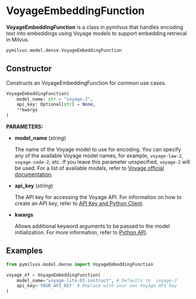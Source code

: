 # VoyageEmbeddingFunction

**VoyageEmbeddingFunction** is a class in pymilvus that handles encoding text into embeddings using Voyage models to support embedding retrieval in Milvus.

```python
pymilvus.model.dense.VoyageEmbeddingFunction
```

## Constructor

Constructs an VoyageEmbeddingFunction for common use cases.

```python
VoyageEmbeddingFunction(
    model_name: str = "voyage-2",
    api_key: Optional[str] = None,
    **kwargs
)
```

**PARAMETERS:**

- **model_name** (*string*)

    The name of the Voyage model to use for encoding. You can specify any of the available Voyage model names, for example, `voyage-law-2`, `voyage-code-2`, etc. If you leave this parameter unspecified, `voyage-2` will be used. For a list of available models, refer to [Voyage official documentation](https://docs.voyageai.com/docs/embeddings).

- **api_key** (*string*)

    The API key for accessing the Voyage API. For information on how to create an API key, refer to [API Key and Python Client](https://docs.voyageai.com/docs/api-key-and-installation).

- **kwargs**

    Allows additional keyword arguments to be passed to the model initialization. For more information, refer to [Python API](https://docs.voyageai.com/docs/embeddings#python-api).

## Examples

```python
from pymilvus.model.dense import VoyageEmbeddingFunction

voyage_ef = VoyageEmbeddingFunction(
    model_name="voyage-lite-02-instruct", # Defaults to `voyage-2`
    api_key='YOUR_API_KEY' # Replace with your own Voyage API key
)
```

<DocCardList />
